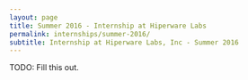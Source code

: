 ```yaml
---
layout: page
title: Summer 2016 - Internship at Hiperware Labs
permalink: internships/summer-2016/
subtitle: Internship at Hiperware Labs, Inc - Summer 2016
---
```


TODO: Fill this out.
